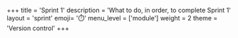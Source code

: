 +++
title = 'Sprint 1'
description = 'What to do, in order, to complete Sprint 1'
layout = 'sprint'
emoji= '⏱️'
menu_level = ['module']
weight = 2
theme = 'Version control'
+++
